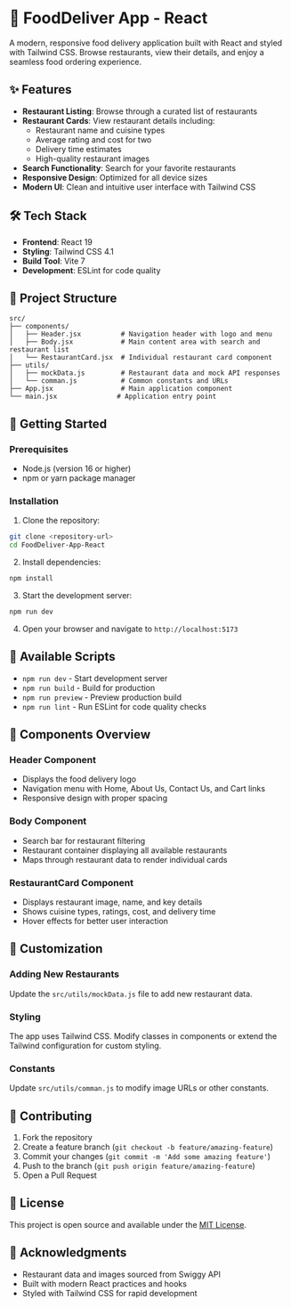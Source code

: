 # 🍕 FoodDeliver App - React

A modern, responsive food delivery application built with React and styled with Tailwind CSS. Browse restaurants, view their details, and enjoy a seamless food ordering experience.

## ✨ Features

- **Restaurant Listing**: Browse through a curated list of restaurants
- **Restaurant Cards**: View restaurant details including:
  - Restaurant name and cuisine types
  - Average rating and cost for two
  - Delivery time estimates
  - High-quality restaurant images
- **Search Functionality**: Search for your favorite restaurants
- **Responsive Design**: Optimized for all device sizes
- **Modern UI**: Clean and intuitive user interface with Tailwind CSS

## 🛠️ Tech Stack

- **Frontend**: React 19
- **Styling**: Tailwind CSS 4.1
- **Build Tool**: Vite 7
- **Development**: ESLint for code quality

## 📁 Project Structure

```
src/
├── components/
│   ├── Header.jsx          # Navigation header with logo and menu
│   ├── Body.jsx            # Main content area with search and restaurant list
│   └── RestaurantCard.jsx  # Individual restaurant card component
├── utils/
│   ├── mockData.js         # Restaurant data and mock API responses
│   └── comman.js           # Common constants and URLs
├── App.jsx                 # Main application component
└── main.jsx               # Application entry point
```

## 🚀 Getting Started

### Prerequisites

- Node.js (version 16 or higher)
- npm or yarn package manager

### Installation

1. Clone the repository:
```bash
git clone <repository-url>
cd FoodDeliver-App-React
```

2. Install dependencies:
```bash
npm install
```

3. Start the development server:
```bash
npm run dev
```

4. Open your browser and navigate to `http://localhost:5173`

## 📜 Available Scripts

- `npm run dev` - Start development server
- `npm run build` - Build for production
- `npm run preview` - Preview production build
- `npm run lint` - Run ESLint for code quality checks

## 🎨 Components Overview

### Header Component
- Displays the food delivery logo
- Navigation menu with Home, About Us, Contact Us, and Cart links
- Responsive design with proper spacing

### Body Component
- Search bar for restaurant filtering
- Restaurant container displaying all available restaurants
- Maps through restaurant data to render individual cards

### RestaurantCard Component
- Displays restaurant image, name, and key details
- Shows cuisine types, ratings, cost, and delivery time
- Hover effects for better user interaction

## 🔧 Customization

### Adding New Restaurants
Update the `src/utils/mockData.js` file to add new restaurant data.

### Styling
The app uses Tailwind CSS. Modify classes in components or extend the Tailwind configuration for custom styling.

### Constants
Update `src/utils/comman.js` to modify image URLs or other constants.

## 🤝 Contributing

1. Fork the repository
2. Create a feature branch (`git checkout -b feature/amazing-feature`)
3. Commit your changes (`git commit -m 'Add some amazing feature'`)
4. Push to the branch (`git push origin feature/amazing-feature`)
5. Open a Pull Request

## 📝 License

This project is open source and available under the [MIT License](LICENSE).

## 🙏 Acknowledgments

- Restaurant data and images sourced from Swiggy API
- Built with modern React practices and hooks
- Styled with Tailwind CSS for rapid development
